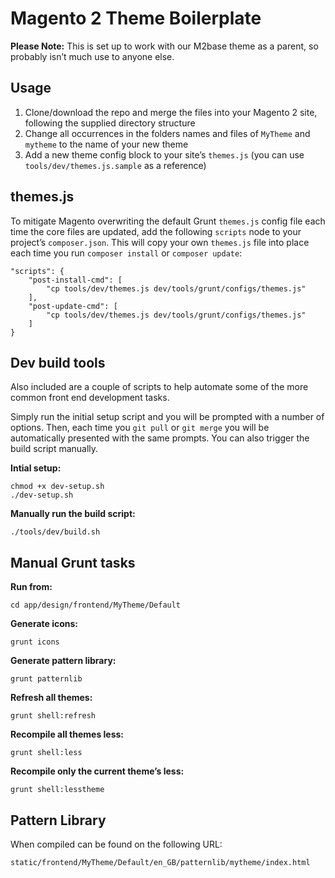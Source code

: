 # Magento 2 Theme Boilerplate

**Please Note:** This is set up to work with our M2base theme as a parent, so probably isn&#8217;t much use to anyone else.

## Usage

1. Clone/download the repo and merge the files into your Magento 2 site, following the supplied directory structure
2. Change all occurrences in the folders names and files of `MyTheme` and `mytheme` to the name of your new theme
3. Add a new theme config block to your site&#8217;s `themes.js` (you can use `tools/dev/themes.js.sample` as a reference)

## themes.js

To mitigate Magento overwriting the default Grunt `themes.js` config file each time the core files are updated, add the following `scripts` node to your project&#8217;s `composer.json`. This will copy your own `themes.js` file into place each time you run `composer install` or `composer update`:

```
"scripts": {
    "post-install-cmd": [
        "cp tools/dev/themes.js dev/tools/grunt/configs/themes.js"
    ],
    "post-update-cmd": [
        "cp tools/dev/themes.js dev/tools/grunt/configs/themes.js"
    ]
}
```

## Dev build tools

Also included are a couple of scripts to help automate some of the more common front end development tasks.

Simply run the initial setup script and you will be prompted with a number of options. Then, each time you `git pull` or `git merge` you will be automatically presented with the same prompts. You can also trigger the build script manually.

**Intial setup:**
```
chmod +x dev-setup.sh
./dev-setup.sh
```

**Manually run the build script:**
```
./tools/dev/build.sh
```

## Manual Grunt tasks

**Run from:**
```
cd app/design/frontend/MyTheme/Default
```

**Generate icons:**
```
grunt icons
```

**Generate pattern library:**
```
grunt patternlib
```

**Refresh all themes:**
```
grunt shell:refresh
```

**Recompile all themes less:**
```
grunt shell:less
```

**Recompile only the current theme&#8217;s less:**
```
grunt shell:lesstheme
```

## Pattern Library

When compiled can be found on the following URL:

```
static/frontend/MyTheme/Default/en_GB/patternlib/mytheme/index.html
```
